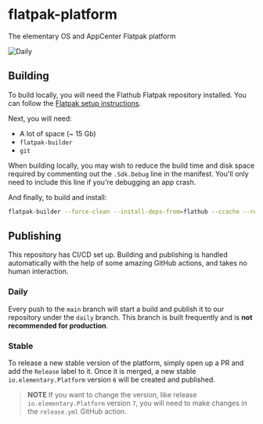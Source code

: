 # flatpak-platform

The elementary OS and AppCenter Flatpak platform

![Daily](https://github.com/elementary/flatpak-platform/workflows/Daily/badge.svg)

## Building

To build locally, you will need the Flathub Flatpak repository installed. You can follow the
[Flatpak setup instructions](https://flatpak.org/setup/).

Next, you will need:

- A lot of space (~ 15 Gb)
- `flatpak-builder`
- `git`

When building locally, you may wish to reduce the build time and disk space required by commenting out the `.Sdk.Debug`
line in the manifest. You'll only need to include this line if you're debugging an app crash.

And finally, to build and install:

```sh
flatpak-builder --force-clean --install-deps-from=flathub --ccache --repo=elementary --install builddir ./io.elementary.Sdk.json
```

## Publishing

This repository has CI/CD set up. Building and publishing is handled automatically with the help of some amazing GitHub
actions, and takes no human interaction.

### Daily

Every push to the `main` branch will start a build and publish it to our repository under the `daily` branch. This
branch is built frequently and is **not recommended for production**.

### Stable

To release a new stable version of the platform, simply open up a PR and add the `Release` label to it. Once it is merged,
a new stable `io.elementary.Platform` version `6` will be created and published.

> **NOTE** If you want to change the version, like release `io.elementary.Platform` version `7`, you will need to make
> changes in the `release.yml` GitHub action.
